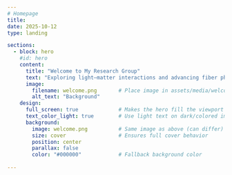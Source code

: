 ```yaml
---
# Homepage
title: 
date: 2025-10-12
type: landing

sections:
  - block: hero
    #id: hero
    content:
      title: "Welcome to My Research Group"
      text: "Exploring light–matter interactions and advancing fiber photonics."
      image:
        filename: welcome.png       # Place image in assets/media/welcome.png
        alt_text: "Background"
    design:
      full_screen: true             # Makes the hero fill the viewport height (100vh)
      text_color_light: true        # Use light text on dark/colored images
      background:
        image: welcome.png          # Same image as above (can differ)
        size: cover                 # Ensures full cover behavior
        position: center
        parallax: false
        color: "#000000"            # Fallback background color
       
---
```

